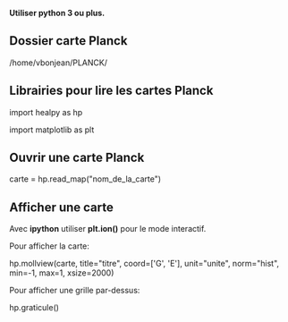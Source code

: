 **Utiliser python 3 ou plus.**

## Dossier carte Planck
/home/vbonjean/PLANCK/

## Librairies pour lire les cartes Planck
import healpy as hp

import matplotlib as plt

## Ouvrir une carte Planck
carte = hp.read_map("nom_de_la_carte")

## Afficher une carte
Avec **ipython** utiliser **plt.ion()** pour le mode interactif.

Pour afficher la carte:

hp.mollview(carte, title="titre", coord=['G', 'E'], unit="unite", norm="hist", min=-1, max=1, xsize=2000)

Pour afficher une grille par-dessus:

hp.graticule()
